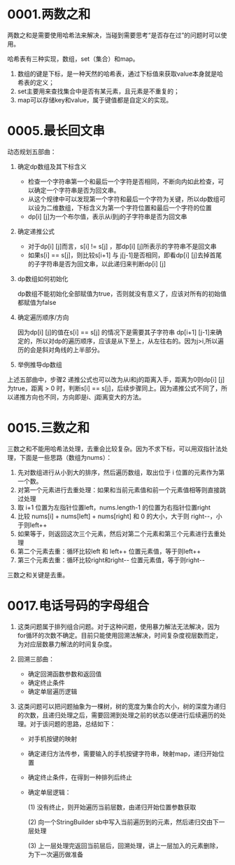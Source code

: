 # 0001.两数之和

两数之和是需要使用哈希法来解决，当碰到需要思考“是否存在过”的问题时可以使用。

哈希表有三种实现，数组，set（集合）和map。

1. 数组的键是下标，是一种天然的哈希表，通过下标值来获取value本身就是哈希表的定义；
2. set主要用来查找集合中是否有某元素，且元素是不重复的；
3. map可以存储key和value，属于键值都是自定义的实现。



# 0005.最长回文串

动态规划五部曲：

1. 确定dp数组及其下标含义

   - 检查一个字符串第一个和最后一个字符是否相同，不断向内如此检查，可以确定一个字符串是否为回文串。
   - 从这个规律中可以发现第一个字符和最后一个字符为关键，所以dp数组可以设为二维数组，下标含义为第一个字符位置和最后一个字符的位置
   - dp[i] [j]为一个布尔值，表示从i到j的子字符串是否为回文串

2. 确定递推公式

   - 对于dp[i] [j]而言，s[i] != s[j] ，那dp[i] [j]所表示的字符串不是回文串
   - 如果s[i] == s[j]，则比较s[i+1] 与 j[j-1]是否相同，即看dp[i] [j]去掉首尾的子字符串是否为回文串，以此递归来判断dp[i] [j]  

3. dp数组如何初始化

   dp数组不能初始化全部赋值为true，否则就没有意义了，应该对所有的初始值都赋值为false

4. 确定遍历顺序/方向

   因为dp[i] [j]的值在s[i] == s[j] 的情况下是需要其子字符串 dp[i+1] [j-1]来确定的，所以对dp的遍历顺序，应该是从下至上，从左往右的。因为j>i,所以遍历的会是斜对角线的上半部分。

5. 举例推导dp数组

上述五部曲中，步骤2 递推公式也可以改为从i和j的距离入手，距离为0则dp[i] [j]为true，距离 > 0 时，判断s[i] == s[j]，后续步骤同上。因为递推公式不同了，所以递推方向也不同，方向即是i、j距离变大的方法。

# 0015.三数之和

三数之和不能用哈希法处理，去重会比较复杂。因为不求下标，可以用双指针法处理，下面是一些思路（数组为nums）：

1. 先对数组进行从小到大的排序，然后遍历数组，取出位于 i 位置的元素作为第一个数。
2. 对第一个元素进行去重处理：如果和当前元素值和前一个元素值相等则直接跳过处理
3. 取 i+1 位置为左指针位置left，nums.length-1 的位置为右指针位置right
4. 比较 nums[i] + nums[left] + nums[right] 和 0 的大小，大于则 right--，小于则left++
5. 如果等于，则返回这次三个元素，然后对第二个元素和第三个元素进行去重处理
6. 第二个元素去重：循环比较left 和 left++ 位置元素值，等于则left++
7. 第三个元素去重：循环比较right和right-- 位置元素值，等于则right--

三数之和关键是去重。

# 0017.电话号码的字母组合

1. 这类问题属于排列组合问题。对于这种问题，使用暴力解法无法解决，因为for循环的次数不确定。目前只能使用回溯法解决，时间复杂度视层数而定，为对应层数暴力解法的时间复杂度。

2. 回溯三部曲：

   - 确定回溯函数参数和返回值
   - 确定终止条件
   - 确定单层遍历逻辑

3. 这类问题可以把问题抽象为一棵树，树的宽度为集合的大小，树的深度为递归的次数，且递归处理之后，需要回溯到处理之前的状态以便进行后续遍历的处理。对于该问题的思路，总结如下：

   - 对手机按键的映射

   - 确定递归方法传参，需要输入的手机按键字符串，映射map，递归开始位置

   - 确定终止条件，在得到一种排列后终止

   - 确定单层逻辑：

     (1) 没有终止，则开始遍历当前层数，由递归开始位置参数获取

     (2) 向一个StringBuilder sb中写入当前遍历到的元素，然后递归交由下一层处理

     (3) 上一层处理完返回当前层后，回溯处理，讲上一层加入的元素删除，为下一次遍历做准备



